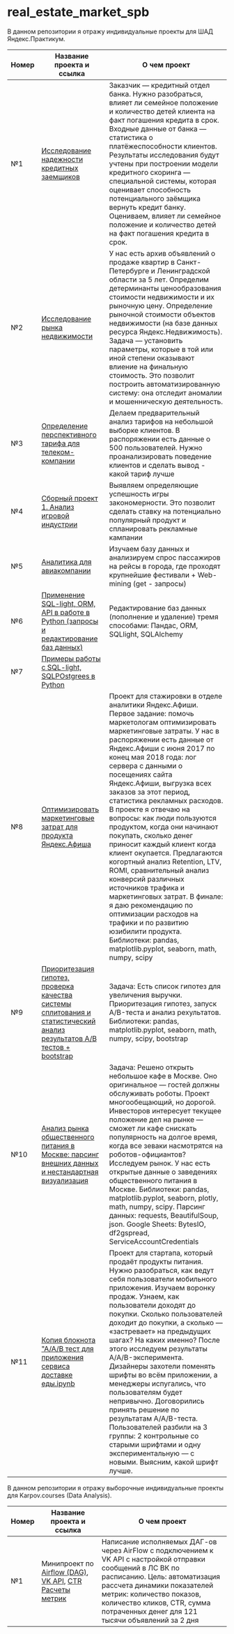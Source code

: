 # real_estate_market_spb
В данном репозитории я отражу индивидуальные проекты для ШАД Яндекс.Практикум.

Номер | Название проекта и ссылка | О чем проект
--- | --- | ---
№1 | [Исследование надежности кредитных заемщиков](http://localhost:8888/notebooks/%D0%9A%D1%80%D0%B5%D0%B4%D0%B8%D1%82%D1%8B%D0%91%D0%B0%D0%BD%D0%BA%D0%91%D0%B5%D0%B7%D0%BA%D0%BE%D0%BC%D0%BC%D0%B5%D0%BD%D1%82%D0%B0%D1%80%D0%B8%D0%B5%D0%B2.ipynb) | Заказчик — кредитный отдел банка. Нужно разобраться, влияет ли семейное положение и количество детей клиента на факт погашения кредита в срок. Входные данные от банка — статистика о платёжеспособности клиентов. Результаты исследования будут учтены при построении модели кредитного скоринга — специальной системы, которая оценивает способность потенциального заёмщика вернуть кредит банку. Оцениваем, влияет ли семейное положение и количество детей на факт погашения кредита в срок. 
№2 | [Исследование рынка недвижимости](http://localhost:8888/notebooks/%D0%9F%D1%80%D0%BE%D0%B5%D0%BA%D1%82%20%D0%BF%D0%BE%20%D0%BA%D0%B2%D0%B0%D1%80%D1%82%D0%B8%D1%80%D0%B0%D0%BC%20(%D0%B1%D0%B5%D0%B7%20%D0%BA%D0%BE%D0%BC%D0%BC%D0%B5%D0%BD%D1%82%D0%B0%D1%80%D0%B8%D0%B5%D0%B2).ipynb) | У нас есть архив объявлений о продаже квартир в Санкт-Петербурге и Ленинградской области за 5 лет. Определим детерминанты ценообразования стоимости недвижимости и их рыночную цену. Определение рыночной стоимости объектов недвижимости (на базе данных ресурса Яндекс.Недвижимость). Задача — установить параметры, которые в той или иной степени оказывают влиение на финальную стоимость. Это позволит построить автоматизированную систему: она отследит аномалии и мошенническую деятельность.
№3 | [Определение перспективного тарифа для телеком-компании](https://nbviewer.jupyter.org/github/mksmandrik/real_estate_market_spb/blob/main/%D0%9C%D0%95%D0%93%D0%90%D0%9B%D0%90%D0%98%CC%86%D0%9D%D0%A4%D0%98%D0%9D%D0%90%D0%9B.ipynb) | Делаем предварительный анализ тарифов на небольшой выборке клиентов. В распоряжении есть данные о 500 пользователей. Нужно проанализировать поведение клиентов и сделать вывод - какой тариф лучше
№4 | [Сборный проект 1. Анализ игровой индустрии](http://localhost:8888/notebooks/MMandrikGamesProject.ipynb) | Выявляем определяющие успешность игры закономерности. Это позволит сделать ставку на потенциально популярный продукт и спланировать рекламные кампании
№5 | [Аналитика для авиакомпании](https://github.com/mksmandrik/real_estate_market_spb/blob/main/S7airlines.ipynb) | Изучаем базу данных и анализируем спрос пассажиров на рейсы в города, где проходят крупнейшие фестивали + Web-mining (get -  запросы)
№6 | [Применение SQL-light, ORM, API в работе в Python (запросы и редактирование баз данных)](https://github.com/mksmandrik/real_estate_market_spb/blob/main/%D0%9F%D1%80%D0%B8%D0%BC%D0%B5%D1%80%D1%8B%20%D0%BF%D1%80%D0%B8%D0%BC%D0%B5%D0%BD%D0%B5%D0%BD%D0%B8%D1%8F%20SQL-light%2C%20ORM%2C%20API.ipynb) | Редактирование баз данных (пополнение и удаление) тремя способами: Пандас, ORM, SQLlight, SQLAlchemy
№7 | [Примеры работы с SQL-light, SQLPOstgrees в Python](https://github.com/mksmandrik/real_estate_market_spb/blob/main/%20%D0%9F%D1%80%D0%B8%D0%BC%D0%B5%D1%80%20%D1%80%D0%B0%D0%B1%D0%BE%D1%82%D1%8B%20SQL%20%D0%B2%20Python.ipynb) |
№8 | [Оптимизировать маркетинговые затрат для продукта Яндекс.Афиша](http://localhost:8888/notebooks/%D0%9F%D1%80%D0%BE%D0%B4%D1%83%D0%BA%D1%82%D0%BE%D0%B2%D1%8B%D0%B5_%D0%9C%D0%B5%D1%82%D1%80%D0%B8%D0%BA%D0%B8.ipynb#) | Проект для стажировки в отделе аналитики Яндекс.Афиши. Первое задание: помочь маркетологам оптимизировать маркетинговые затраты. У нас в распоряжении есть данные от Яндекс.Афиши с июня 2017 по конец мая 2018 года: лог сервера с данными о посещениях сайта Яндекс.Афиши, выгрузка всех заказов за этот период, статистика рекламных расходов. В проекте я отвечаю на вопросы: как люди пользуются продуктом, когда они начинают покупать, сколько денег приносит каждый клиент когда клиент окупается. Предлагаются когортный анализ Retention, LTV, ROMI, сравнительный анализ конверсий различных источников трафика и маркетинговых затрат. В финале: я даю рекомендацию по оптимизации расходов на трафики и по развитию юзибилити продукта. Библиотеки: pandas, matplotlib.pyplot, seaborn, math, numpy, scipy
№9 | [Приоритезация гипотез, проверка качества системы сплитования и статистический анализ результатов А/В тестов + bootstrap ](https://nbviewer.jupyter.org/github/mksmandrik/real_estate_market_spb/blob/main/%D0%9F%D1%80%D0%BE%D0%B5%D0%BA%D1%82_%D0%90%D0%92_%D1%82%D0%B5%D1%81%D1%82_%D0%9C%D0%B0%D0%BD%D0%B4%D1%80%D0%B8%D0%BA_%D0%9C%D0%B0%D0%BA%D1%81%D0%B8%D0%BC.ipynb) | Задача: Есть список гипотез для увеличения выручки. Приоритезация гипотез, запуск A/B-теста и анализ рехультатов. Библиотеки: pandas, matplotlib.pyplot, seaborn, math, numpy, scipy, bootstrap
№10 | [Анализ рынка общественного питания в Москве: парсинг внешних данных и нестандартная визуализация](http://localhost:8889/notebooks/%D0%90%D0%BD%D0%B0%D0%BB%D0%B8%D0%B7%20%D1%80%D1%8B%D0%BD%D0%BA%D0%B0%20%D0%BE%D0%B1%D1%89%D0%B5%D1%81%D1%82%D0%B2%D0%B5%D0%BD%D0%BD%D0%BE%D0%B3%D0%BE%20%D0%BF%D0%B8%D1%82%D0%B0%D0%BD%D0%B8%D1%8F%20%D0%B2%20%D0%9C%D0%BE%D1%81%D0%BA%D0%B2%D0%B5.ipynb) | Задача: Решено открыть небольшое кафе в Москве. Оно оригинальное — гостей должны обслуживать роботы. Проект многообещающий, но дорогой. Инвесторов интересует текущее положение дел на рынке — сможет ли кафе снискать популярность на долгое время, когда все зеваки насмотрятся на роботов-официантов? Исследуем рынок. У нас есть открытые данные о заведениях общественного питания в Москве. Библиотеки: pandas, matplotlib.pyplot, seaborn, plotly, math, numpy, scipy. Парсинг данных: requests, BeautifulSoup, json. Google Sheets: BytesIO, df2gspread, ServiceAccountCredentials
№11 | [Копия блокнота "А/А/В тест для приложения сервиса доставке еды.ipynb](https://colab.research.google.com/drive/1g_Wp3Lq4vzyCYa28-EyPCk6zReM8k7Lj?usp=sharing) | Проект для стартапа, который продаёт продукты питания. Нужно разобраться, как ведут себя пользователи мобильного приложения. Изучаем воронку продаж. Узнаем, как пользователи доходят до покупки. Сколько пользователей доходит до покупки, а сколько — «застревает» на предыдущих шагах? На каких именно? После этого исследуем результаты A/A/B-эксперимента. Дизайнеры захотели поменять шрифты во всём приложении, а менеджеры испугались, что пользователям будет непривычно. Договорились принять решение по результатам A/A/B-теста. Пользователей разбили на 3 группы: 2 контрольные со старыми шрифтами и одну экспериментальную — с новыми. Выясним, какой шрифт лучше.


В данном репозитории я отражу выборочные индивидуальные проекты для Karpov.courses (Data Analysis).

Номер | Название проекта и ссылка | О чем проект
--- | --- | ---
№1 | Минипроект по [Airflow (DAG)](https://github.com/mksmandrik/real_estate_market_spb/blob/main/DAG%20Mandrik%20Mini-Project-AirFlow.py), [VK API](https://github.com/mksmandrik/real_estate_market_spb/blob/main/send_df_vk.py), [CTR Расчеты метрик](https://github.com/mksmandrik/real_estate_market_spb/blob/main/collect_df%20(1).py) | Написание исполняемых ДАГ-ов через AirFlow c подключением к VK API с настройкой отправки сообщений в ЛС ВК по расписанию. Цель: автоматизация рассчета динамики показателей метрик: количество показов, количество кликов, CTR, сумма потраченных денег для 121 тысячи объявлений за 2 дня
